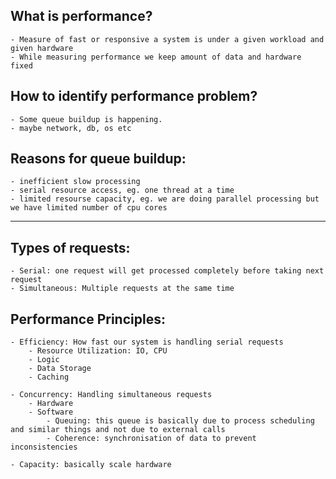 ## What is performance?
	- Measure of fast or responsive a system is under a given workload and given hardware
	- While measuring performance we keep amount of data and hardware fixed

## How to identify performance problem?
	- Some queue buildup is happening.
	- maybe network, db, os etc
## Reasons for queue buildup:
	- inefficient slow processing
	- serial resource access, eg. one thread at a time
	- limited resourse capacity, eg. we are doing parallel processing but we have limited number of cpu cores

------------------------------------------------------------------------------------------------
## Types of requests:
	- Serial: one request will get processed completely before taking next request
	- Simultaneous: Multiple requests at the same time


## Performance Principles:
	- Efficiency: How fast our system is handling serial requests
		- Resource Utilization: IO, CPU
		- Logic
		- Data Storage
		- Caching

	- Concurrency: Handling simultaneous requests
		- Hardware
		- Software
			- Queuing: this queue is basically due to process scheduling and similar things and not due to external calls
			- Coherence: synchronisation of data to prevent inconsistencies

	- Capacity: basically scale hardware